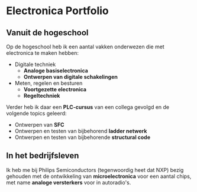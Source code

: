 # Electronica Portfolio
## Vanuit de hogeschool
Op de hogeschool heb ik een aantal vakken onderwezen die met electronica te maken hebben:
- Digitale techniek
  - **Analoge basiselectronica**
  - **Ontwerpen van digitale schakelingen**
- Meten, regelen en besturen
  - **Voortgezette electronica**
  - **Regeltechniek**

Verder heb ik daar een **PLC-cursus** van een collega gevolgd en de volgende topics geleerd:
- Ontwerpen van **SFC**
- Ontwerpen en testen van bijbehorend **ladder netwerk**
- Ontwerpen en testen van bijbehorende **structural code**

## In het bedrijfsleven
Ik heb me bij Philips Semiconductors (tegenwoordig heet dat NXP) bezig gehouden met de ontwikkeling van **microelectronica** voor een aantal chips, met name **analoge versterkers** voor in autoradio's.